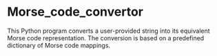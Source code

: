 # Morse_code_convertor
This Python program converts a user-provided string into its equivalent Morse code representation. The conversion is based on a predefined dictionary of Morse code mappings.
